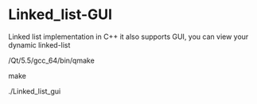 # Linked_list-GUI
Linked list implementation in C++ it also supports GUI, you can view your dynamic linked-list

/Qt/5.5/gcc_64/bin/qmake 

make

./Linked_list_gui
